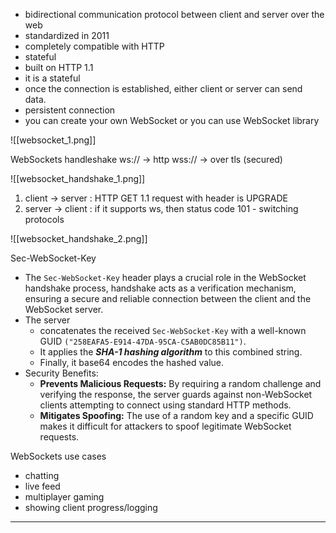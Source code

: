 - bidirectional communication protocol between client and server over the web
- standardized in 2011
- completely compatible with HTTP
- stateful
- built on HTTP 1.1
- it is a stateful
- once the connection is established, either client or server can send data.
- persistent connection
- you can create your own WebSocket or you can use WebSocket library


![[websocket_1.png]]


WebSockets handleshake
ws:// -> http
wss:// -> over tls (secured)


![[websocket_handshake_1.png]]



1. client -> server : HTTP GET 1.1 request with header is UPGRADE
2. server -> client : if it supports ws, then status code 101 - switching protocols

![[websocket_handshake_2.png]]

Sec-WebSocket-Key
- The `Sec-WebSocket-Key` header plays a crucial role in the WebSocket handshake process, handshake acts as a verification mechanism, ensuring a secure and reliable connection between the client and the WebSocket server.
- The server 
	- concatenates the received `Sec-WebSocket-Key` with a well-known GUID `("258EAFA5-E914-47DA-95CA-C5AB0DC85B11")`.
	- It applies the ***SHA-1 hashing algorithm*** to this combined string.
	- Finally, it base64 encodes the hashed value.
- Security Benefits:
	- **Prevents Malicious Requests:** By requiring a random challenge and verifying the response, the server guards against non-WebSocket clients attempting to connect using standard HTTP methods.
	- **Mitigates Spoofing:** The use of a random key and a specific GUID makes it difficult for attackers to spoof legitimate WebSocket requests.

WebSockets use cases
- chatting
- live feed
- multiplayer gaming
- showing client progress/logging

<hr>

